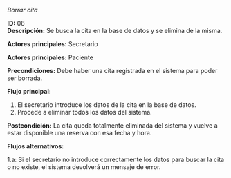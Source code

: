 *Borrar cita*

**ID:** 06  
**Descripción:** Se busca la cita en la base de datos y se elimina de la misma.

**Actores principales:** Secretario

**Actores principales:** Paciente

**Precondiciones:** Debe haber una cita registrada en el sistema para poder ser borrada.

**Flujo principal:**

1. El secretario introduce los datos de la cita en la base de datos.  
2. Procede a eliminar todos los datos del sistema.  

**Postcondición:** La cita queda totalmente eliminada del sistema y vuelve a estar disponible una reserva con esa fecha y hora.

**Flujos alternativos:**

1.a: Si el secretario no introduce correctamente los datos para buscar la cita o no existe, el sistema devolverá un mensaje de error.